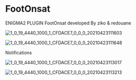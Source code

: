# FootOnsat
ENIGMA2 PLUGIN FootOnsat developed By ziko & redouane

![1_0_19_4440_1000_1_CFDACE7_0_0_0_20210423111603](https://user-images.githubusercontent.com/43075184/115863673-50b95300-a425-11eb-9862-5f1261a6de74.jpg)

![1_0_19_4440_1000_1_CFDACE7_0_0_0_20210423111648](https://user-images.githubusercontent.com/43075184/115863744-6a5a9a80-a425-11eb-8ed8-3a9b3e41bac9.jpg)

Notifications

![1_0_19_4440_1000_1_CFDACE7_0_0_0_20210423113017](https://user-images.githubusercontent.com/43075184/115865282-a4c53700-a427-11eb-9b9d-dfee2c33acf8.jpg)

![1_0_19_4440_1000_1_CFDACE7_0_0_0_20210423113213](https://user-images.githubusercontent.com/43075184/115865310-ac84db80-a427-11eb-9e73-2da0e7052701.jpg)
